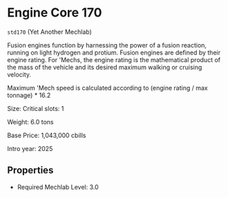 # Engine Core 170

`std170` (Yet Another Mechlab)

Fusion engines function by harnessing the power of a fusion reaction, running on light hydrogen and protium. Fusion engines are defined by their engine rating. For 'Mechs, the engine rating is the mathematical product of the mass of the vehicle and its desired maximum walking or cruising velocity.

Maximum 'Mech speed is calculated according to (engine rating / max tonnage) * 16.2

Size: Critical slots: 1

Weight: 6.0 tons

Base Price: 1,043,000 cbills

Intro year: 2025

## Properties
* Required Mechlab Level: 3.0 
